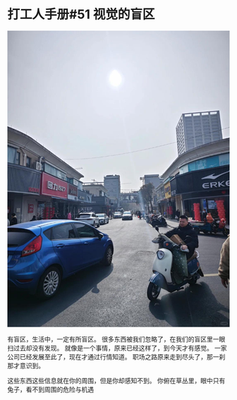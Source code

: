 # 打工人手册#51 视觉的盲区

![img](img/3ca793da-c778-4c11-adb8-5cf12591e258.jpg)

有盲区，生活中，一定有所盲区。
很多东西被我们忽略了，在我们的盲区里一眼扫过去却没有发现。
就像是一个事情，原来已经这样了，到今天才有感觉。
一家公司已经发展至此了，现在才通过行情知道。
职场之路原来走到尽头了，那一刹那才意识到。

这些东西这些信息就在你的周围，但是你却感知不到。
你俯在草丛里，眼中只有兔子，看不到周围的危险与机遇
